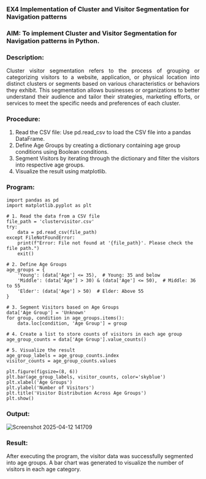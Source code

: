 ### EX4 Implementation of Cluster and Visitor Segmentation for Navigation patterns

### AIM: To implement Cluster and Visitor Segmentation for Navigation patterns in Python.
### Description:
<div align= "justify">Cluster visitor segmentation refers to the process of grouping or categorizing visitors to a website, 
  application, or physical location into distinct clusters or segments based on various characteristics or behaviors they exhibit. 
  This segmentation allows businesses or organizations to better understand their audience and tailor their strategies, marketing efforts, 
  or services to meet the specific needs and preferences of each cluster.</div>
  
### Procedure:
1) Read the CSV file: Use pd.read_csv to load the CSV file into a pandas DataFrame.
2) Define Age Groups by creating a dictionary containing age group conditions using Boolean conditions.
3) Segment Visitors by iterating through the dictionary and filter the visitors into respective age groups.
4) Visualize the result using matplotlib.

### Program:

```
import pandas as pd
import matplotlib.pyplot as plt

# 1. Read the data from a CSV file
file_path = 'clustervisitor.csv'  
try:
    data = pd.read_csv(file_path)  
except FileNotFoundError:
    print(f"Error: File not found at '{file_path}'. Please check the file path.")
    exit()

# 2. Define Age Groups
age_groups = {
    'Young': (data['Age'] <= 35),  # Young: 35 and below
    'Middle': (data['Age'] > 30) & (data['Age'] <= 50),  # Middle: 36 to 55
    'Elder': (data['Age'] > 50)  # Elder: Above 55
}

# 3. Segment Visitors based on Age Groups
data['Age Group'] = 'Unknown'
for group, condition in age_groups.items():
    data.loc[condition, 'Age Group'] = group

# 4. Create a list to store counts of visitors in each age group
age_group_counts = data['Age Group'].value_counts()

# 5. Visualize the result
age_group_labels = age_group_counts.index
visitor_counts = age_group_counts.values

plt.figure(figsize=(8, 6))
plt.bar(age_group_labels, visitor_counts, color='skyblue')
plt.xlabel('Age Groups')
plt.ylabel('Number of Visitors')
plt.title('Visitor Distribution Across Age Groups')
plt.show()
```
### Output:

![Screenshot 2025-04-12 141709](https://github.com/user-attachments/assets/1f3f9958-0137-4cb1-a778-f2316ee1deb0)

### Result:
After executing the program, the visitor data was successfully segmented into age groups. A bar chart was generated to visualize the number of visitors in each age category.
